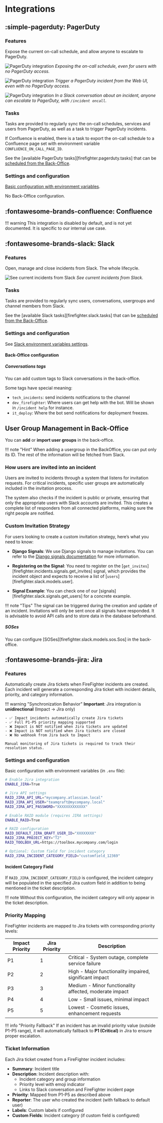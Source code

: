 
# Integrations

## :simple-pagerduty: PagerDuty

### Features

Expose the current on-call schedule, and allow anyone to escalate to PagerDuty.

![PagerDuty integration](../assets/screenshots/pagerduty_web_oncall_overview.png)
_Exposing the on-call schedule, even for users with no PagerDuty access._

![PagerDuty integration](../assets/screenshots/pagerduty_web_oncall_overview.png)
_Trigger a PagerDuty incident from the Web UI, even with no PagerDuty access._

![PagerDuty integration](../assets/screenshots/pagerduty_slack_trigger.png)
_In a Slack conversation about an incident, anyone can escalate to PagerDuty, with `/incident oncall`._

### Tasks

Tasks are provided to regularly sync the on-call schedules, services and users from PagerDuty, as well as a task to trigger PagerDuty incidents.

If Confluence is enabled, there is a task to export the on-call schedule to a Confluence page set with environment variable `CONFLUENCE_ON_CALL_PAGE_ID`.

See the [available PagerDuty tasks][firefighter.pagerduty.tasks] that can be [scheduled from the Back-Office](../deploy/XX-tasks.md).

### Settings and configuration

[Basic configuration with environment variables](../deploy/XX-settings.md#pagerduty-integration).

No Back-Office configuration.

## :fontawesome-brands-confluence: Confluence

!!! warning
    This integration is disabled by default, and is not yet documented.
    It is specific to our internal use case.

## :fontawesome-brands-slack: Slack

### Features

Open, manage and close incidents from Slack. The whole lifecycle.

![See current incidents from Slack](../assets/screenshots/slack_bot_home.jpeg)
_See current incidents from Slack._

### Tasks

Tasks are provided to regularly sync users, conversations, usergroups and channel members from Slack.

See the [available Slack tasks][firefighter.slack.tasks] that can be [scheduled from the Back-Office](../deploy/XX-tasks.md).

### Settings and configuration

See [Slack environment variables settings](../deploy/XX-settings.md#slack-integration).

#### Back-Office configuration

##### Conversations tags

You can add custom tags to Slack conversations in the back-office.

Some tags have special meaning:

- `tech_incidents`: send incidents notifications to the channel
- `dev_firefighter`: Where users can get help with the bot. Will be shown in `/incident help` for instance.
- `it_deploy`: Where the bot send notifications for deployment freezes.

## User Group Management in Back-Office

You can **add** or **import user groups** in the back-office.

!!! note "Hint"
    When adding a usergroup in the BackOffice, you can put only its ID. The rest of the information will be fetched from Slack.

### How users are invited into an incident

Users are invited to incidents through a system that listens for invitation requests. For critical incidents, specific user groups are automatically included in the invitation process.

The system also checks if the incident is public or private, ensuring that only the appropriate users with Slack accounts are invited. This creates a complete list of responders from all connected platforms, making sure the right people are notified.

### Custom Invitation Strategy

For users looking to create a custom invitation strategy, here’s what you need to know:

- **Django Signals**: We use Django signals to manage invitations. You can refer to the [Django signals documentation](https://docs.djangoproject.com/en/4.2/topics/signals/) for more information.


- **Registering on the Signal**: You need to register on the [`get_invites`][firefighter.incidents.signals.get_invites] signal, which provides the incident object and expects to receive a list of [`users`][firefighter.slack.models.user].

- **Signal Example**: You can check one of our [signals][firefighter.slack.signals.get_users] for a concrete example.

!!! note "Tips"
    The signal can be triggered during the creation and update of an incident.
    Invitations will only be sent once all signals have responded. It is advisable to avoid API calls and to store data in the database beforehand.

##### SOSes

You can configure [SOSes][firefighter.slack.models.sos.Sos] in the back-office.

## :fontawesome-brands-jira: Jira

### Features

Automatically create Jira tickets when FireFighter incidents are created. Each incident will generate a corresponding Jira ticket with incident details, priority, and category information.

!!! warning "Synchronization Behavior"
    **Important**: Jira integration is **unidirectional** (Impact → Jira only)

    - ✅ Impact incidents automatically create Jira tickets
    - ✅ Full P1-P5 priority mapping supported
    - ❌ Impact is NOT notified when Jira tickets are updated
    - ❌ Impact is NOT notified when Jira tickets are closed
    - ❌ No webhook from Jira back to Impact

    Manual monitoring of Jira tickets is required to track their resolution status.

### Settings and configuration

Basic configuration with environment variables (in `.env` file):

```bash
# Enable Jira integration
ENABLE_JIRA=True

# Jira API settings
RAID_JIRA_API_URL="mycompany.atlassian.local"
RAID_JIRA_API_USER="teamqraft@mycompany.local"
RAID_JIRA_API_PASSWORD="XXXXXXXXXXXXX"

# Enable RAID module (requires JIRA settings)
ENABLE_RAID=True

# RAID configuration
RAID_DEFAULT_JIRA_QRAFT_USER_ID="XXXXXXXX"
RAID_JIRA_PROJECT_KEY="T2"
RAID_TOOLBOX_URL=https://toolbox.mycompany.com/login

# Optional: Custom field for incident category
RAID_JIRA_INCIDENT_CATEGORY_FIELD="customfield_12369"
```

#### Incident Category Field

If `RAID_JIRA_INCIDENT_CATEGORY_FIELD` is configured, the incident category will be populated in the specified Jira custom field in addition to being mentioned in the ticket description.

!!! note
    Without this configuration, the incident category will only appear in the ticket description.

### Priority Mapping

FireFighter incidents are mapped to Jira tickets with corresponding priority levels:

| Impact Priority | Jira Priority | Description |
|----------------|---------------|-------------|
| P1 | 1 | Critical - System outage, complete service failure |
| P2 | 2 | High - Major functionality impaired, significant impact |
| P3 | 3 | Medium - Minor functionality affected, moderate impact |
| P4 | 4 | Low - Small issues, minimal impact |
| P5 | 5 | Lowest - Cosmetic issues, enhancement requests |

!!! info "Priority Fallback"
    If an incident has an invalid priority value (outside P1-P5 range), it will automatically fallback to **P1 (Critical)** in Jira to ensure proper escalation.

### Ticket Information

Each Jira ticket created from a FireFighter incident includes:

- **Summary**: Incident title
- **Description**: Incident description with:
  - Incident category and group information
  - Priority level with emoji indicator
  - Links to Slack conversation and FireFighter incident page
- **Priority**: Mapped from P1-P5 as described above
- **Reporter**: The user who created the incident (with fallback to default user)
- **Labels**: Custom labels if configured
- **Custom Fields**: Incident category (if custom field is configured)
